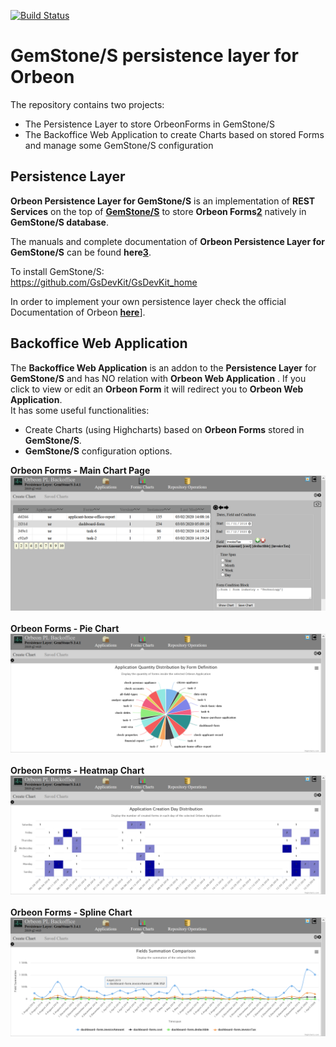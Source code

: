 [![Build Status](https://travis-ci.org/brunobuzzi/OrbeonPersistenceLayer.svg?branch=master)](https://github.com/brunobuzzi/OrbeonPersistenceLayer)
# GemStone/S persistence layer for Orbeon
The repository contains two projects:
* The Persistence Layer to store OrbeonForms in GemStone/S
* The Backoffice Web Application to create Charts based on stored Forms and manage some GemStone/S configuration

## Persistence Layer
**Orbeon Persistence Layer for GemStone/S** is an implementation of **REST Services** on the top of **[GemStone/S][1]** to store **Orbeon Forms[2]** natively in **GemStone/S database**.<br>

The manuals and complete documentation of **Orbeon Persistence Layer for GemStone/S** can be found **here[3]**.<br>

To install GemStone/S:<br>
https://github.com/GsDevKit/GsDevKit_home

In order to implement your own persistence layer check the official Documentation of Orbeon **[here][4]**].

## Backoffice Web Application
The **Backoffice Web Application** is an addon to the **Persistence Layer** for **GemStone/S** and has NO relation with **Orbeon Web Application** . If you click to view or edit an **Orbeon Form** it will redirect you to **Orbeon Web Application**.<br>
It has some useful functionalities:
* Create Charts (using Highcharts) based on **Orbeon Forms** stored in **GemStone/S**.
* **GemStone/S** configuration options.<br>

**Orbeon Forms - Main Chart Page**
![Orbeon](https://github.com/brunobuzzi/OrbeonPersistenceLayer/blob/master/wiki/orbeon-main.png)<br><br>
**Orbeon Forms - Pie Chart**
![Orbeon](https://github.com/brunobuzzi/OrbeonPersistenceLayer/blob/master/wiki/orbeon-chart-1.png)<br><br>
**Orbeon Forms - Heatmap Chart**
![Orbeon](https://github.com/brunobuzzi/OrbeonPersistenceLayer/blob/master/wiki/orbeon-chart-2.png)<br><br>
**Orbeon Forms - Spline Chart**
![Orbeon](https://github.com/brunobuzzi/OrbeonPersistenceLayer/blob/master/wiki/orbeon-chart-3.png)<br><br>

[1]: http://www.gemtalksystems.com
[2]: http://www.orbeon.com
[3]: https://bpmflow.gitbook.io/project/orbeon-integration/orbeon-persistence-layer-for-gemstone-s
[4]: http://doc.orbeon.com/form-runner/api/persistence/index.html